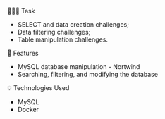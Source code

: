 👨🏼‍💻 Task
- SELECT and data creation challenges;
- Data filtering challenges;
- Table manipulation challenges.

📝 Features
- MySQL database manipulation - Nortwind
- Searching, filtering, and modifying the database

💡 Technologies Used
- MySQL
- Docker
